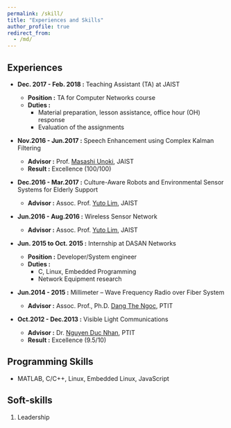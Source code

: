```yaml
---
permalink: /skill/
title: "Experiences and Skills"
author_profile: true
redirect_from: 
  - /md/
---
```


## Experiences
- **Dec. 2017 - Feb. 2018 :** Teaching Assistant (TA) at JAIST
	- **Position :** TA for Computer Networks course
	- **Duties :**
		- Material preparation, lesson assistance, office hour (OH) response
		- Evaluation of the assignments
		
- **Nov.2016 - Jun.2017 :** Speech Enhancement using Complex Kalman Filtering
	- **Advisor :** Prof. [Masashi Unoki](http://www.jaist.ac.jp/~unoki/lab/en/), JAIST
	- **Result :** Excellence (100/100)

- **Dec.2016 - Mar.2017 :** Culture-Aware Robots and Environmental Sensor Systems for Elderly Support
	- **Advisor :** Assoc. Prof. [Yuto Lim](http://www.jaist.ac.jp/is/labs/lim-lab/research.php), JAIST
	
- **Jun.2016 - Aug.2016 :** Wireless Sensor Network
	- **Advisor :** Assoc. Prof. [Yuto Lim](http://www.jaist.ac.jp/is/labs/lim-lab/research.php), JAIST
	
- **Jun. 2015 to Oct. 2015 :** Internship at DASAN Networks
	- **Position :** Developer/System engineer
	- **Duties :**
		- C, Linux, Embedded Programming
		- Network Equipment research
- **Jun.2014 - 2015 :** Millimeter – Wave Frequency Radio over Fiber System
	- **Advisor :** Assoc. Prof., Ph.D. [Dang The Ngoc](https://sites.google.com/site/dtngoc/), PTIT
	
- **Oct.2012 - Dec.2013 :** Visible Light Communications
	- **Advisor :** Dr. [Nguyen Duc Nhan](nducnhanvt1@yahoo.com), PTIT
	- **Result :** Excellence (9.5/10)


## Programming Skills

  - MATLAB, C/C++, Linux, Embedded Linux, JavaScript


## Soft-skills

  1. Leadership

